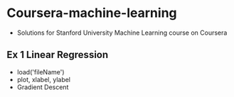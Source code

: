 # Coursera-machine-learning
- Solutions for Stanford University Machine Learning course on Coursera

## Ex 1 Linear Regression
- load('fileName')
- plot, xlabel, ylabel
- Gradient Descent
